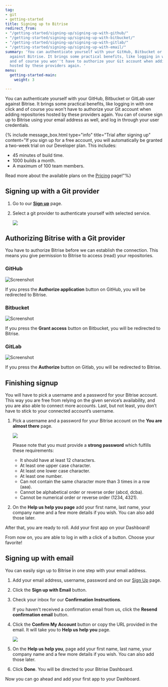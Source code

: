 ```yaml
---
tag:
- git
- getting-started
title: Signing up to Bitrise
redirect_from:
- "/getting-started/signing-up/signing-up-with-github/"
- "/getting-started/signing-up/signing-up-with-bitbucket/"
- "/getting-started/signing-up/signing-up-with-gitlab/"
- "/getting-started/signing-up/signing-up-with-email/"
summary: 'You can authenticate yourself with your GitHub, Bitbucket or GitLab user
  against Bitrise. It brings some practical benefits, like logging in with one click
  and of course you won''t have to authorize your Git account when adding repositories
  hosted by these providers again. '
menu:
  getting-started-main:
    weight: 3

---
```

You can authenticate yourself with your GitHub, Bitbucket or GitLab user against Bitrise. It brings some practical benefits, like logging in with one click and of course you won't have to authorize your Git account when adding repositories hosted by these providers again. You can of course sign up to Bitrise using your email address as well, and log in through your user credentials.

{% include message_box.html type="info" title="Trial after signing up" content="If you sign up for a free account, you will automatically be granted a two-week trial on our Developer plan. This includes:

* 45 minutes of build time.
* 1000 builds a month.
* A maximum of 100 team members.

Read more about the available plans on the [Pricing](https://www.bitrise.io/pricing/teams) page!"%}

## Signing up with a Git provider

1. Go to our [**Sign up**](https://app.bitrise.io/users/sign_up) page.
2. Select a git provider to authenticate yourself with selected service.

   ![](/img/sign-up-git-email.jpg)

## Authorizing Bitrise with a Git provider

You have to authorize Bitrise before we can establish the connection. This means you give permission to Bitrise to access (read) your repositories. 

### GitHub

![Screenshot](/img/signing-up/github_authorization.png)

If you press the **Authorize application** button on GitHub, you will be redirected to Bitrise.

### Bitbucket

![Screenshot](/img/signing-up/bitrise_authorization.png)

If you press the **Grant access** button on Bitbucket, you will be redirected to Bitrise.

### GitLab

![Screenshot](https://yv69yaruhkt48w.preview.forestry.io/img/signing-up/gitlab_authorization.png)

If you press the **Authorize** button on Gitlab, you will be redirected to Bitrise.

## Finishing signup

You will have to pick a username and a password for your Bitrise account. This way you are free from relying on the given service’s availability, and you are also able to connect more accounts. Last, but not least, you don’t have to stick to your connected account’s username.

1. Pick a username and a password for your Bitrise account on the **You are almost there** page.

   ![](/img/you-re-almost-there.jpg)

   Please note that you must provide a **strong password** which fulfills these requirements:
   * It should have at least 12 characters.
   * At least one upper case character.
   * At least one lower case character.
   * At least one number.
   * Can not contain the same character more than 3 times in a row (aaa).
   * Cannot be alphabetical order or reverse order (abcd, dcba).
   * Cannot be numerical order or reverse order (1234, 4321).
2. On the **Help us help you page** add your first name, last name, your company name and a few more details if you wish. You can also add those later.

After that, you are ready to roll. Add your first app on your Dashboard!

From now on, you are able to log in with a click of a button. Choose your favorite!

## Signing up with email

You can easily sign up to Bitrise in one step with your email address.

1. Add your email address, username, password and on our [Sign Up](https://app.bitrise.io/users/sign_up) page.
2. Click the **Sign up with Email** button.
3. Check your inbox for our **Confirmation Instructions**.

   If you haven't received a confirmation email from us, click the **Resend confirmation email** button.
4. Click the **Confirm My Account** button or copy the URL provided in the email. It will take you to **Help us help you** page.

   ![](/img/confirmation-instructions.jpg)
5. On the **Help us help you**, page add your first name, last name, your company name and a few more details if you wish. You can also add those later.
6. Click **Done**. You will be directed to your Bitrise Dashboard.

Now you can go ahead and add your first app to your Dashboard.